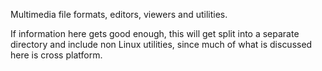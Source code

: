 Multimedia file formats, editors, viewers and utilities.

If information here gets good enough, this will get split into a separate directory and include non Linux utilities, since much of what is discussed here is cross platform.
